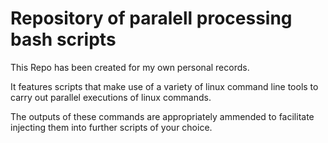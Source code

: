 # Repository of paralell processing bash scripts #

This Repo has been created for my own personal records.

It features scripts that make use of a variety of linux command line tools to carry out parallel executions of linux commands.

The outputs of these commands are appropriately ammended to facilitate injecting them into further scripts of your choice.
